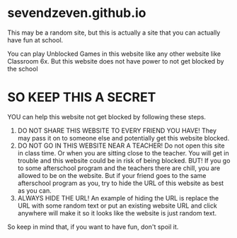 # sevendzeven.github.io
This may be a random site, but this is actually a site that you can actually have fun at school.

You can play Unblocked Games in this website like any other website like Classroom 6x.
But this website does not have power to not get blocked by the school
# SO KEEP THIS A SECRET
YOU can help this website not get blocked by following these steps.
1. DO NOT SHARE THIS WEBSITE TO EVERY FRIEND YOU HAVE! They may pass it on to someone else and potentially get this website blocked.
2. DO NOT GO IN THIS WEBSITE NEAR A TEACHER! Do not open this site in class time. Or when you are sitting close to the teacher. You will get in trouble and this website could be in risk of being blocked.
BUT! If you go to some afterschool program and the teachers there are chill, you are allowed to be on the website. But if your friend goes to the same afterschool program as you, try to hide the URL of this website as best as you can.
3. ALWAYS HIDE THE URL! An example of hiding the URL is replace the URL with some random text or put an existing website URL and click anywhere will make it so it looks like the website is just random text.

So keep in mind that, if you want to have fun, don't spoil it.
